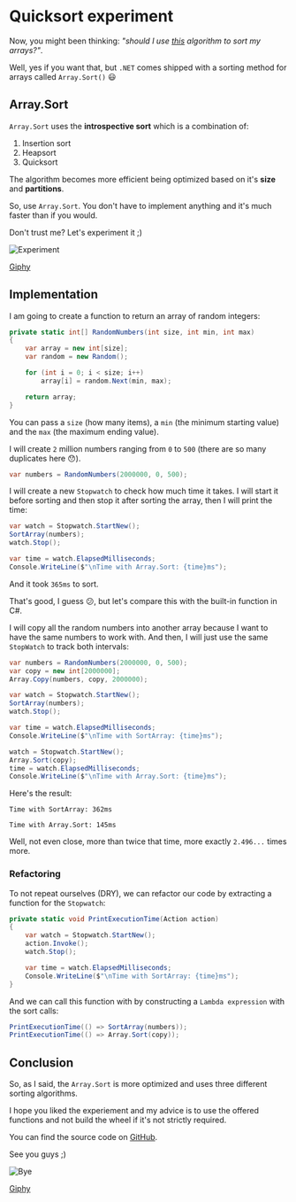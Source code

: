 # Quicksort experiment

<youtube :src="'RAlzbQYo8j8'"/>

Now, you might been thinking: _"should I use [this](/csharp/arrays/quicksort-generics.md) algorithm to sort my arrays?"_. 

Well, yes if you want that, but `.NET` comes shipped with a sorting method for arrays called `Array.Sort()` :smiley:

## Array.Sort

`Array.Sort` uses the **introspective sort** which is a combination of:
1. Insertion sort
2. Heapsort
3. Quicksort

The algorithm becomes more efficient being optimized based on it's **size** and **partitions**.

So, use `Array.Sort`. You don't have to implement anything and it's much faster than if you would.

Don't trust me? Let's experiment it ;)

![Experiment](https://media.giphy.com/media/FMCC4QgBQTBPG/giphy.gif)

[Giphy](https://giphy.com/gifs/funny-explosion-FMCC4QgBQTBPG)

## Implementation

I am going to create a function to return an array of random integers:

``` csharp
private static int[] RandomNumbers(int size, int min, int max)
{
    var array = new int[size];
    var random = new Random();

    for (int i = 0; i < size; i++)
        array[i] = random.Next(min, max);

    return array;
}
```

You can pass a `size` (how many items), a `min` (the minimum starting value) and the `max` (the maximum ending value).

I will create `2` million numbers ranging from `0` to `500` (there are so many duplicates here :hushed:).

``` csharp
var numbers = RandomNumbers(2000000, 0, 500);
```

I will create a new `Stopwatch` to check how much time it takes. I will start it before sorting and then stop it after sorting the array, then I will print the time:

``` csharp
var watch = Stopwatch.StartNew();
SortArray(numbers);
watch.Stop();

var time = watch.ElapsedMilliseconds;
Console.WriteLine($"\nTime with Array.Sort: {time}ms");
```

And it took `365ms` to sort. 

That's good, I guess  :confused:, but let's compare this with the built-in function in C#. 

I will copy all the random numbers into another array because I want to have the same numbers to work with. And then, I will just use the same `StopWatch` to track both intervals:

``` csharp
var numbers = RandomNumbers(2000000, 0, 500);
var copy = new int[2000000];
Array.Copy(numbers, copy, 2000000);

var watch = Stopwatch.StartNew();
SortArray(numbers);
watch.Stop();

var time = watch.ElapsedMilliseconds;
Console.WriteLine($"\nTime with SortArray: {time}ms");

watch = Stopwatch.StartNew();
Array.Sort(copy);
time = watch.ElapsedMilliseconds;
Console.WriteLine($"\nTime with Array.Sort: {time}ms");
```

Here's the result:
```
Time with SortArray: 362ms

Time with Array.Sort: 145ms
```

Well, not even close, more than twice that time, more exactly `2.496...` times more.

### Refactoring

To not repeat ourselves (DRY), we can refactor our code by extracting a function for the `Stopwatch`:

``` csharp
private static void PrintExecutionTime(Action action)
{
    var watch = Stopwatch.StartNew();
    action.Invoke();
    watch.Stop();

    var time = watch.ElapsedMilliseconds;
    Console.WriteLine($"\nTime with SortArray: {time}ms");
}
```

And we can call this function with by constructing a `Lambda expression` with the sort calls:

``` csharp
PrintExecutionTime(() => SortArray(numbers));
PrintExecutionTime(() => Array.Sort(copy));
```

## Conclusion

So, as I said, the `Array.Sort` is more optimized and uses three different sorting algorithms. 

I hope you liked the experiement and my advice is to use the offered functions and not build the wheel if it's not strictly required.

You can find the source code on
[GitHub](https://github.com/danielsimionescu/csharp-quicksort-experiment).

See you guys ;)

![Bye](https://media.giphy.com/media/GB0lKzzxIv1te/giphy.gif)

[Giphy](https://giphy.com/gifs/bye-goodbye-the-little-rascals-GB0lKzzxIv1te)